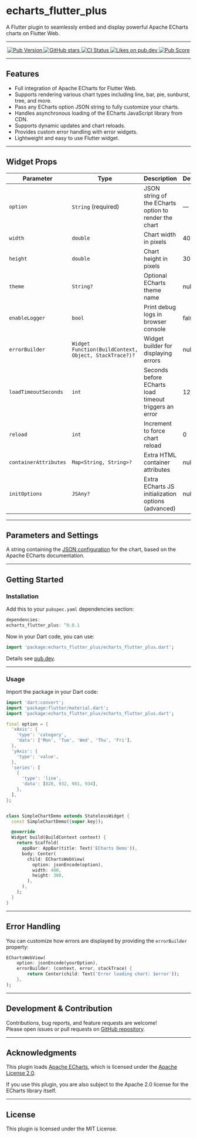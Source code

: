 # echarts_flutter_plus

A Flutter plugin to seamlessly embed and display powerful Apache ECharts charts on Flutter Web.

---

<p align="center">
  <a href="https://pub.dev/packages/echarts_flutter_plus">
    <img src="https://img.shields.io/pub/v/echarts_flutter_plus.svg" alt="Pub Version" />
  </a>
  <a href="https://github.com/noeljolly09/echarts_flutter_plus/stargazers">
    <img src="https://img.shields.io/github/stars/noeljolly09/echarts_flutter_plus.svg" alt="GitHub stars" />
  </a>
  <a href="https://github.com/noeljolly09/echarts_flutter_plus/actions/workflows/flutter.yml">
    <img src="https://github.com/noeljolly09/echarts_flutter_plus/actions/workflows/flutter.yml/badge.svg" alt="CI Status" />
  </a>
  <a href="https://pub.dev/publisher/noeljolly09">
    <img src="https://img.shields.io/pub/likes/echarts_flutter_plus.svg" alt="Likes on pub.dev" />
  </a>
  <a href="https://pub.dev/packages/echarts_flutter_plus/score">
    <img src="https://img.shields.io/pub/score/echarts_flutter_plus.svg" alt="Pub Score" />
  </a>
</p>

---

## Features

- Full integration of Apache ECharts for Flutter Web.
- Supports rendering various chart types including line, bar, pie, sunburst, tree, and more.
- Pass any ECharts option JSON string to fully customize your charts.
- Handles asynchronous loading of the ECharts JavaScript library from CDN.
- Supports dynamic updates and chart reloads.
- Provides custom error handling with error widgets.
- Lightweight and easy to use Flutter widget.

---

## Widget Props

| Parameter            | Type                                  | Description                                           | Default |
|----------------------|-------------------------------------|-------------------------------------------------------|---------|
| `option`             | `String` (required)                 | JSON string of the ECharts option to render the chart | —       |
| `width`              | `double`                           | Chart width in pixels                                  | 400     |
| `height`             | `double`                           | Chart height in pixels                                 | 300     |
| `theme`              | `String?`                         | Optional ECharts theme name                            | null    |
| `enableLogger`       | `bool`                            | Print debug logs in browser console                    | false   |
| `errorBuilder`       | `Widget Function(BuildContext, Object, StackTrace?)?` | Widget builder for displaying errors                  | null    |
| `loadTimeoutSeconds` | `int`                             | Seconds before ECharts load timeout triggers an error | 12      |
| `reload`             | `int`                             | Increment to force chart reload                        | 0       |
| `containerAttributes`| `Map<String, String>?`            | Extra HTML container attributes                        | null    |
| `initOptions`        | `JSAny?`                          | Extra ECharts JS initialization options (advanced)    | null    |

---


## Parameters and Settings
A string containing the [JSON configuration](https://echarts.apache.org/en/option.html#title) for the chart, based on the Apache ECharts documentation.

---

## Getting Started

### Installation

Add this to your `pubspec.yaml` dependencies section:

```dart
dependencies:
echarts_flutter_plus: ^0.0.1
```

Now in your Dart code, you can use:

```dart
import 'package:echarts_flutter_plus/echarts_flutter_plus.dart';  
```

Details see [pub.dev](https://pub.dev/packages/flutter_echarts#-installing-tab-).

--- 

### Usage

Import the package in your Dart code:


```dart
import 'dart:convert';
import 'package:flutter/material.dart';
import 'package:echarts_flutter_plus/echarts_flutter_plus.dart';

final option = {
  'xAxis': {
    'type': 'category',
    'data': ['Mon', 'Tue', 'Wed', 'Thu', 'Fri'],
  },
  'yAxis': {
    'type': 'value',
  },
  'series': [
    {
      'type': 'line', 
      'data': [820, 932, 901, 934],
    },
  ],
};


class SimpleChartDemo extends StatelessWidget {
  const SimpleChartDemo({super.key});

  @override
  Widget build(BuildContext context) {
    return Scaffold(
      appBar: AppBar(title: Text('ECharts Demo')),
      body: Center(
        child: EChartsWebView(
          option: jsonEncode(option),
          width: 400,
          height: 300,
        ),
      ),
    );
  }
}
```


---

## Error Handling

You can customize how errors are displayed by providing the `errorBuilder` property:

```dart
EChartsWebView(
    option: jsonEncode(yourOption),
    errorBuilder: (context, error, stackTrace) {
        return Center(child: Text('Error loading chart: $error'));
    },
);

```

---

## Development & Contribution

Contributions, bug reports, and feature requests are welcome!  
Please open issues or pull requests on [GitHub repository](https://github.com/yourusername/flutter_echarts).

---

## Acknowledgments

This plugin loads [Apache ECharts](https://echarts.apache.org/en/index.html), which is licensed under the [Apache License 2.0](https://www.apache.org/licenses/LICENSE-2.0).

If you use this plugin, you are also subject to the Apache 2.0 license for the ECharts library itself.

---

## License

This plugin is licensed under the MIT License.


